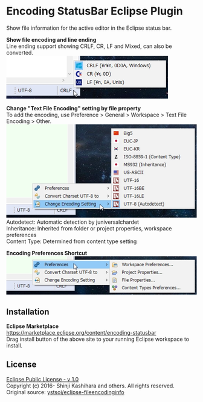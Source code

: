 # Encoding StatusBar Eclipse Plugin
Show file information for the active editor in the Eclipse status bar.  

**Show file encoding and line ending**  
Line ending support showing CRLF, CR, LF and Mixed, can also be converted.  
![](image/ending_select.jpg)  

**Change "Text File Encoding" setting by file property**  
To add the encoding, use Preference > General > Workspace > Text File Encoding > Other.  
![](image/encoding_select.jpg)  
Autodetect: Automatic detection by juniversalchardet  
Inheritance: Inherited from folder or project properties, workspace preferences  
Content Type: Determined from content type setting  

**Encoding Preferences Shortcut**  
![](image/preference.jpg)  

## Installation
**Eclipse Marketplace**  
https://marketplace.eclipse.org/content/encoding-statusbar  
Drag install button of the above site to your running Eclipse workspace to install.  
<!--
**Update Site**  
Help > Install New Software...  
https://raw.githubusercontent.com/cypher256/eclipse-encoding-plugin/master/eclipse.encoding.plugin.update/site.xml
-->

## License
[Eclipse Public License - v 1.0](https://www.eclipse.org/legal/epl-v10.html)  
Copyright (c) 2016- Shinji Kashihara and others. All rights reserved.  
Original source: [ystsoi/eclipse-fileencodinginfo](https://github.com/ystsoi/eclipse-fileencodinginfo)
